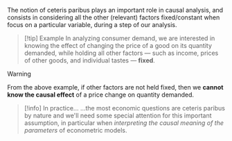 The notion of ceteris paribus plays an important role in causal analysis, and consists in considering all the other (relevant) factors fixed/constant when focus on a particular variable, during a step of our analysis.

>[!tip] Example
>In analyzing consumer demand, we are interested in knowing the effect of changing the price of a good on its quantity demanded, while holding all other factors — such as income, prices of other goods, and individual tastes — **fixed**. 

>[!warning] 
>From the above example, if other factors are not held fixed, then we **cannot know the causal effect** of a price change on quantity demanded.

>[!info] In practice...
>...the most economic questions are ceteris paribus by nature and we'll need some special attention for this important assumption, in particular when *interpreting the causal meaning of the parameters* of econometric models.